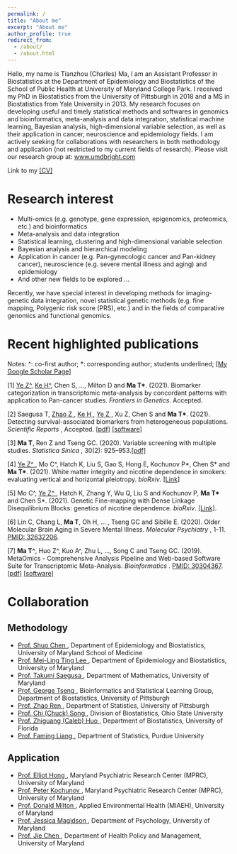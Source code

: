 ```yaml
---
permalink: /
title: "About me"
excerpt: "About me"
author_profile: true
redirect_from: 
  - /about/
  - /about.html
---
```


Hello, my name is Tianzhou (Charles) Ma, I am an Assistant Professor in Biostatistics at the Department of Epidemiology and Biostatistics of the School of Public Health at University of Maryland College Park. I received my PhD in Biostatistics from the University of Pittsburgh in 2018 and a MS in Biostatistics from Yale University in 2013.  My research focuses on developing useful and timely statistical methods and softwares in genomics and bioinformatics, meta-analysis and data integration, statistical machine learning, Bayesian analysis, high-dimensional variable selection, as well as their application in cancer, neuroscience and epidemiology fields. I am actively seeking for collaborations with researchers in both methodology and application (not restricted to my current fields of research). Please visit our research group at: <a href="https://www.umdbright.com/"> www.umdbright.com </a>

Link to my <a href="/files/cv/TianzhouMa_CV.pdf">[CV]</a>

<h1> Research interest </h1>

<ul style="list-style-type:disc">
  <li>Multi-omics (e.g. genotype, gene expression, epigenomics, proteomics, etc.) and bioinformatics </li>
  <li>Meta-analysis and data integration </li>
  <li>Statistical learning, clustering and high-dimensional variable selection </li>
  <li>Bayesian analysis and hierarchical modeling </li>
  <li>Application in cancer (e.g. Pan-gynecologic cancer and Pan-kidney cancer), neuroscience (e.g. severe mental illness and aging) and epidemiology </li>
  <li>And other new fields to be explored … </li>
</ul>

Recently, we have special interest in developing methods for imaging-genetic data integration, novel statistical genetic methods (e.g. fine mapping, Polygenic risk score (PRS), etc.) and in the fields of comparative genomics and functional genomics. 

<h1> Recent highlighted publications </h1>

Notes: ^: co-first author; *: corresponding author; students underlined; <a href="https://scholar.google.com/citations?user=V8o30rYAAAAJ&hl=en">[My Google Scholar Page]</a> 

<p>[1] <u> Ye Z^</u>, <u> Ke H^</u>, Chen S, ..., Milton D and <b> Ma T*</b>. (2021). Biomarker categorization in transcriptomic meta-analysis by concordant patterns with application to Pan-cancer studies. <i>Frontiers in Genetics</i>. Accepted. 
<p>[2] Saegusa T, <u> Zhao Z </u>, <u> Ke H </u>, <u> Ye Z </u>, Xu Z, Chen S and  <b> Ma T*</b>. (2021). Detecting survival-associated biomarkers from heterogeneous populations. <i>Scientific Reports </i>, Accepted. <a href="files/preprints/CoxTOTEM.pdf">[pdf]</a> <a href="https://github.com/kehongjie/CoxTOTEM">[software]</a>
<p>[3] <b> Ma T</b>, Ren Z and Tseng GC. (2020). Variable screening with multiple studies. <i>Statistica Sinica </i>, 30(2): 925–953.<a href="files/preprints/TSA-SIS.pdf">[pdf]</a>
<p>[4] <u> Ye Z^ </u>, Mo C^, Hatch K, Liu S, Gao S, Hong E, Kochunov P*, Chen S* and <b> Ma T*</b>. (2021). White matter integrity and nicotine dependence in smokers: evaluating vertical and horizontal pleiotropy. <i>bioRxiv</i>. <a href="https://www.biorxiv.org/content/10.1101/2020.12.09.417899v1"> [Link]</a>
<p>[5] Mo C^, <u> Ye Z^ </u>, Hatch K, Zhang Y, Wu Q, Liu S and Kochunov P, <b> Ma T* </b> and Chen S*. (2021). Genetic Fine-mapping with Dense Linkage Disequilibrium Blocks: genetics of nicotine dependence. <i>bioRxiv</i>. <a href="https://www.biorxiv.org/content/10.1101/2020.12.10.420216v1"> [Link]</a>.
<p>[6] Lin C, Chang L, <b> Ma T</b>, Oh H, ... , Tseng GC and Sibille E. (2020). Older Molecular Brain Aging in Severe Mental Illness. <i>Molecular Psychiatry </i>, 1-11. <a href="https://www.ncbi.nlm.nih.gov/pubmed/32632206">PMID: 32632206</a>.
<p>[7] <b> Ma T^</b>, Huo Z^, Kuo A^, Zhu L, ..., Song C and Tseng GC. (2019). MetaOmics - Comprehensive Analysis Pipeline and Web-based Software Suite for Transcriptomic Meta-Analysis. <i>Bioinformatics </i>.  <a href="https://www.ncbi.nlm.nih.gov/pubmed/30304367">PMID: 30304367</a>. <a href="files/preprints/MetaOmics.pdf">[pdf]</a> <a href="https://github.com/metaOmics/metaOmics">[software]</a>


<!-- <p>[3] <u> Tianzhou Ma </u>, Faming Liang and George C. Tseng. (2017). Biomarker detection and categorization in ribonucleic acid sequencing meta-analysis using Bayesian hierarchical model. <i>Journal of the Royal Statistical Society: Series C</i>, 66(4): 847-867. (won 2017 ASA Section on Bayesian Statistical Science (SBSS) student paper award) <a href="files/preprints/BayesMetaSeq.pdf">[pdf]</a>
<p>[4] <u> Tianzhou Ma </u>, Faming Liang, Steffi Oesterreich and George C. Tseng. (2017). A joint Bayesian modeling for integrating microarray and RNA-seq transcriptomic data. <i>Journal of Computational Biology</i>, 24(7): 647-662. (selected to present at Dahshu Data Science Symposium: Computational Precision Health 2017 and won the best paper award) <a href="files/preprints/CBM.pdf">[pdf]</a>
<p>[5] Scifo E, Pabba M, Kapadia F,<u> Tianzhou Ma </u>, Lewis DA, Tseng GC and Sibille E. (2018). Sustained molecular pathology across episodes and remission in depression. <i>Biological Psychiatry</i>. 83(1): 81-89. <a href="https://www.ncbi.nlm.nih.gov/pubmed/28935211">PMID: 28935211</a>.
<p>[6] Andersen CL, Sikora MJ, Boisen MM, <u> Tianzhou Ma </u>, Christie A, Tseng G, Park Y,  Luthra S, Chandran U, Haluska P, Mantia-Smaldone GM, Odunsi K, McLean K, Lee AV, Elishaev E, Edwards RP and Oesterreich S. (2017). Active estrogen receptor-alpha signaling in ovarian cancer models and clinical specimens. <i>Clinical Cancer Research</i>. 23(14):3802-3812. <a href="https://www.ncbi.nlm.nih.gov/pubmed/28073843">PMID: 28073843</a>.
<p>[7] Chen CY, Logan RW, <u> Tianzhou Ma </u>, Lewis DA, Tseng GC, Sibille E and McClung CA. (2016). The effects of aging on circadian patterns of gene expression in the human prefrontal cortex. <i>Proceedings of the National Academy of Sciences </i>, 113(1), 206-21. <a href="https://www.ncbi.nlm.nih.gov/pubmed/26699485">PMID: 26699485</a>. (High Attention Paper, 99th percentile, <a href="http://www.npr.org/sections/health-shots/2015/12/22/460333217/as-aging-brains-internal-clock-fades-a-new-timekeeper-may-kick-in">News on National Public Radio (NPR)</a>) </p> -->

<h1> Collaboration </h1>

<h2> Methodology </h2>
<ul style="list-style-type:disc">
  <li><a href="http://www.medschool.umaryland.edu/profiles/Chen-Shuo/"> Prof. Shuo Chen </a>, Department of Epidemiology and Biostatistics, University of Maryland School of Medicine </li>
  <li><a href="http://sph.umd.edu/people/mei-ling-ting-lee/"> Prof. Mei-Ling Ting Lee </a>, Department of Epidemiology and Biostatistics, University of Maryland </li>
  <li><a href="https://www-math.umd.edu/people/faculty/item/1241-tsaegusa.html/"> Prof. Takumi Saegusa </a>, Department of Mathematics, University of Maryland </li>
  <li><a href="http://tsenglab.biostat.pitt.edu/"> Prof. George Tseng </a>, Bioinformatics and Statistical Learning Group, Department of Biostatistics, University of Pittsburgh </li>
  <li><a href="http://www.pitt.edu/~zren/"> Prof. Zhao Ren </a>, Department of Statistics, University of Pittsburgh </li>
  <li><a href="https://cph.osu.edu/people/csong/"> Prof. Chi (Chuck) Song </a>, Division of Biostatistics, Ohio State University</li>
  <li><a href="https://caleb-huo.github.io/"> Prof. Zhiguang (Caleb) Huo </a>, Department of Biostatistics, University of Florida </li>
  <li><a href="http://www.stat.purdue.edu/people/faculty/fmliang/"> Prof. Faming Liang </a>, Department of Statistics, Purdue University </li></ul>

<p> </p>
<h2> Application </h2>
<ul style="list-style-type:disc">
  <li><a href="https://www.medschool.umaryland.edu/profiles/Hong-L-Elliot/"> Prof. Elliot Hong </a>,  Maryland Psychiatric Research Center (MPRC), University of Maryland </li>
  <li><a href="https://www.medschool.umaryland.edu/profiles/Kochunov-Peter/"> Prof. Peter Kochunov </a>,  Maryland Psychiatric Research Center (MPRC), University of Maryland </li>
  <li><a href="http://sph.umd.edu/people/donald-milton/"> Prof. Donald Milton </a>,  Applied Environmental Health (MIAEH), University of Maryland </li>
  <li><a href="https://psyc.umd.edu/facultyprofile/magidson/jessica/"> Prof. Jessica Magidson </a>,  Department of Psychology, University of Maryland </li>
  <li><a href="https://sph.umd.edu/people/jie-chen"> Prof. Jie Chen </a>,  Department of Health Policy and Management, University of Maryland </li>
</ul>


